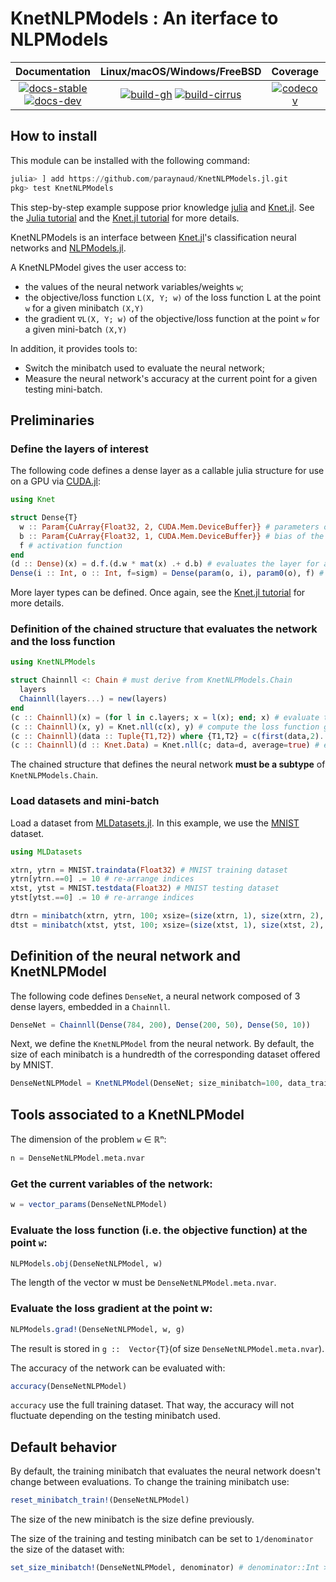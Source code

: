 # KnetNLPModels : An iterface to NLPModels

| **Documentation** | **Linux/macOS/Windows/FreeBSD** | **Coverage** | **DOI** |
|:-----------------:|:-------------------------------:|:------------:|:-------:|
| [![docs-stable][docs-stable-img]][docs-stable-url] [![docs-dev][docs-dev-img]][docs-dev-url] | [![build-gh][build-gh-img]][build-gh-url] [![build-cirrus][build-cirrus-img]][build-cirrus-url] | [![codecov][codecov-img]][codecov-url] | [![doi][doi-img]][doi-url] |

[docs-stable-img]: https://img.shields.io/badge/docs-stable-blue.svg
[docs-stable-url]: https://paraynaud.github.io/KnetNLPModels.jl/stable
[docs-dev-img]: https://img.shields.io/badge/docs-dev-purple.svg
[docs-dev-url]: https://paraynaud.github.io/KnetNLPModels.jl/dev
[build-gh-img]: https://github.com/paraynaud/KnetNLPModels.jl/workflows/CI/badge.svg?branch=main
[build-gh-url]: https://github.com/paraynaud/KnetNLPModels.jl/actions
[build-cirrus-img]: https://img.shields.io/cirrus/github/paraynaud/KnetNLPModels.jl?logo=Cirrus%20CI
[build-cirrus-url]: https://cirrus-ci.com/github/paraynaud/KnetNLPModels.jl
[codecov-img]: https://codecov.io/gh/paraynaud/KnetNLPModels.jl/branch/main/graph/badge.svg
[codecov-url]: https://app.codecov.io/gh/paraynaud/KnetNLPModels.jl
[doi-img]: https://img.shields.io/badge/DOI-10.5281%2Fzenodo.822073-blue.svg
[doi-url]: https://doi.org/10.5281/zenodo.822073

## How to install
This module can be installed with the following command:
```julia
julia> ] add https://github.com/paraynaud/KnetNLPModels.jl.git
pkg> test KnetNLPModels
```

This step-by-step example suppose prior knowledge [julia](https://julialang.org/) and [Knet.jl](https://github.com/denizyuret/Knet.jl.git).
See the [Julia tutorial](https://julialang.org/learning/) and the [Knet.jl tutorial](https://github.com/denizyuret/Knet.jl/tree/master/tutorial) for more details.

KnetNLPModels is an interface between [Knet.jl](https://github.com/denizyuret/Knet.jl.git)'s classification neural networks and [NLPModels.jl](https://github.com/JuliaSmoothOptimizers/NLPModels.jl.git).

A KnetNLPModel gives the user access to:
- the values of the neural network variables/weights `w`;
- the objective/loss function `L(X, Y; w)` of the loss function L at the point `w` for a given minibatch `(X,Y)`
- the gradient `∇L(X, Y; w)` of the objective/loss function at the point `w` for a given mini-batch `(X,Y)`

In addition, it provides tools to:
- Switch the minibatch used to evaluate the neural network;
- Measure the neural network's accuracy at the current point for a given testing mini-batch.

## Preliminaries

### Define the layers of interest
The following code defines a dense layer as a callable julia structure for use on a GPU via [CUDA.jl](https://github.com/JuliaGPU/CUDA.jl):
```julia
using Knet

struct Dense{T}
  w :: Param{CuArray{Float32, 2, CUDA.Mem.DeviceBuffer}} # parameters of the layers
  b :: Param{CuArray{Float32, 1, CUDA.Mem.DeviceBuffer}} # bias of the layer
  f # activation function
end
(d :: Dense)(x) = d.f.(d.w * mat(x) .+ d.b) # evaluates the layer for a given input x
Dense(i :: Int, o :: Int, f=sigm) = Dense(param(o, i), param0(o), f) # define a dense layer with input size i and output size o
```
More layer types can be defined.
Once again, see the [Knet.jl tutorial](https://github.com/denizyuret/Knet.jl/tree/master/tutorial) for more details.

### Definition of the chained structure that evaluates the network and the loss function 
```julia
using KnetNLPModels

struct Chainnll <: Chain # must derive from KnetNLPModels.Chain
  layers
  Chainnll(layers...) = new(layers)
end
(c :: Chainnll)(x) = (for l in c.layers; x = l(x); end; x) # evaluate the network for a given input x
(c :: Chainnll)(x, y) = Knet.nll(c(x), y) # compute the loss function given input x and expected output y
(c :: Chainnll)(data :: Tuple{T1,T2}) where {T1,T2} = c(first(data,2)...) # evaluate loss given data inputs (x,y)
(c :: Chainnll)(d :: Knet.Data) = Knet.nll(c; data=d, average=true) # evaluate negative log likelihood loss using a minibatch iterator d
```
The chained structure that defines the neural network **must be a subtype** of `KnetNLPModels.Chain`.

### Load datasets and mini-batch
Load a dataset from [MLDatasets.jl](https://github.com/JuliaML/MLDatasets.jl.git).
In this example, we use the [MNIST](https://juliaml.github.io/MLDatasets.jl/stable/datasets/MNIST/) dataset.
```julia
using MLDatasets

xtrn, ytrn = MNIST.traindata(Float32) # MNIST training dataset
ytrn[ytrn.==0] .= 10 # re-arrange indices
xtst, ytst = MNIST.testdata(Float32) # MNIST testing dataset
ytst[ytst.==0] .= 10 # re-arrange indices

dtrn = minibatch(xtrn, ytrn, 100; xsize=(size(xtrn, 1), size(xtrn, 2), 1, :)) # training mini-batch
dtst = minibatch(xtst, ytst, 100; xsize=(size(xtst, 1), size(xtst, 2), 1, :)) # testing mini-batch
```

## Definition of the neural network and KnetNLPModel
The following code defines `DenseNet`, a neural network composed of 3 dense layers, embedded in a `Chainnll`.
```julia
DenseNet = Chainnll(Dense(784, 200), Dense(200, 50), Dense(50, 10))
```
Next, we define the `KnetNLPModel` from the neural network.
By default, the size of each minibatch is a hundredth of the corresponding dataset offered by MNIST.
```julia
DenseNetNLPModel = KnetNLPModel(DenseNet; size_minibatch=100, data_train=(xtrn, ytrn), data_test=(xtst, ytst))
```

## Tools associated to a KnetNLPModel
The dimension of the problem `w` ∈ ℝⁿ:
```julia
n = DenseNetNLPModel.meta.nvar
```

### Get the current variables of the network:
```julia
w = vector_params(DenseNetNLPModel)
```

### Evaluate the loss function (i.e. the objective function) at the point `w`:
```julia
NLPModels.obj(DenseNetNLPModel, w)
```
The length of the vector w must be `DenseNetNLPModel.meta.nvar`.

### Evaluate the loss gradient at the point w:
```julia
NLPModels.grad!(DenseNetNLPModel, w, g)
```
The result is stored in `g ::  Vector{T}`(of size `DenseNetNLPModel.meta.nvar`).

The accuracy of the network can be evaluated with:
```julia
accuracy(DenseNetNLPModel)
```
`accuracy` use the full training dataset.
That way, the accuracy will not fluctuate depending on the testing minibatch used.

## Default behavior
By default, the training minibatch that evaluates the neural network doesn't change between evaluations.
To change the training minibatch use:
```julia
reset_minibatch_train!(DenseNetNLPModel)
```
The size of the new minibatch is the size define previously.

The size of the training and testing minibatch can be set to `1/denominator` the size of the dataset with:
```julia
set_size_minibatch!(DenseNetNLPModel, denominator) # denominator::Int > 1
```